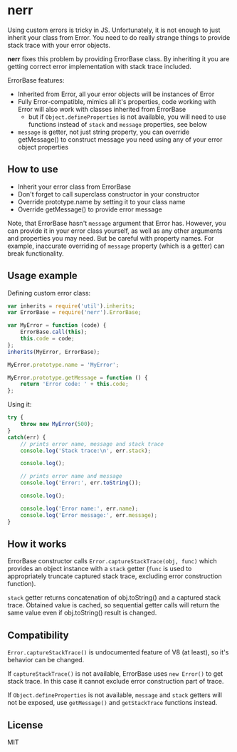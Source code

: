 # nerr

Using custom errors is tricky in JS. Unfortunately, it is not enough to just inherit your class from Error. You need to do really strange things to provide stack trace with your error objects.

**nerr** fixes this problem by providing ErrorBase class. By inheriting it you are getting correct error implementation with stack trace included.

ErrorBase features:

* Inherited from Error, all your error objects will be instances of Error
* Fully Error-compatible, mimics all it's properties, code working with Error will also work with classes inherited from ErrorBase
	* but if `Object.defineProperties` is not available, you will need to use functions instead of `stack` and `message` properties, see below
* `message` is getter, not just string property, you can override getMessage() to construct message you need using any of your error object properties

## How to use

* Inherit your error class from ErrorBase
* Don't forget to call superclass constructor in your constructor
* Override prototype.name by setting it to your class name
* Override getMessage() to provide error message

Note, that ErrorBase hasn't `message` argument that Error has. However, you can provide it in your error class yourself, as well as any other arguments and properties you may need. But be careful with property names. For example, inaccurate overriding of `message` property (which is a getter) can break functionality.

## Usage example

Defining custom error class:

```js
var inherits = require('util').inherits;
var ErrorBase = require('nerr').ErrorBase;

var MyError = function (code) {
	ErrorBase.call(this);
	this.code = code;
};
inherits(MyError, ErrorBase);

MyError.prototype.name = 'MyError';

MyError.prototype.getMessage = function () {
	return 'Error code: ' + this.code;
};
```

Using it:

```js
try {
	throw new MyError(500);
}
catch(err) {
	// prints error name, message and stack trace
	console.log('Stack trace:\n', err.stack);

	console.log();

	// prints error name and message
	console.log('Error:', err.toString());

	console.log();

	console.log('Error name:', err.name);
	console.log('Error message:', err.message);
}
```

## How it works

ErrorBase constructor calls `Error.captureStackTrace(obj, func)` which provides an object instance with a `stack` getter (`func` is used to appropriately truncate captured stack trace, excluding error construction function).

`stack` getter returns concatenation of obj.toString() and a captured stack trace. Obtained value is cached, so sequential getter calls will return the same value even if obj.toString() result is changed.

## Compatibility

`Error.captureStackTrace()` is undocumented feature of V8 (at least), so it's behavior can be changed.

If `captureStackTrace()` is not available, ErrorBase uses `new Error()` to get stack trace. In this case it cannot exclude error construction part of trace.

If `Object.defineProperties` is not available, `message` and `stack` getters will not be exposed, use `getMessage()` and `getStackTrace` functions instead.

## License

MIT
